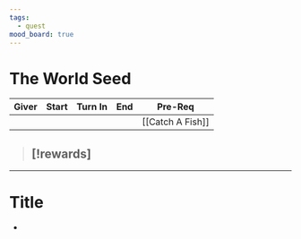 ```yaml
---
tags:
  - quest
mood_board: true
---
```

# The World Seed

| Giver | Start | Turn In | End | Pre-Req          |
| ----- | ----- | ------- | --- | ---------------- |
|       |       |         |     | [[Catch A Fish]] |
> [!rewards]
> - 

---
# Title

- 

